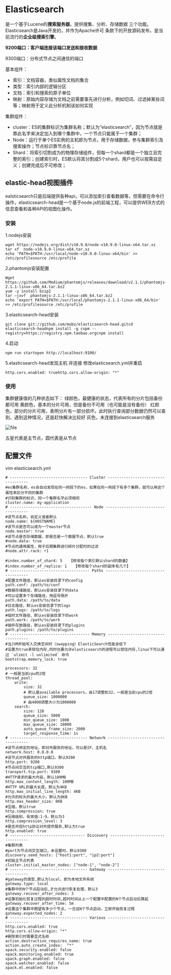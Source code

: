 # Elasticsearch

是一个基于Lucene的**搜索服务器**。提供搜集、分析、存储数据 三个功能。Elasticsearch是Java开发的，并作为Apache许可 条款下的开放源码发布，是当前流行的**企业级搜索引擎**。

**9200端口：客户端连接该端口发送和接收数据**

9300端口：分布式节点之间通信的端口

基本组件：

- 索引：文档容器，类似属性文档的集合
- 类型：索引内部的逻辑分区
- 文档：索引和搜索的原子单位
- 映射：原始内容存储为文档之前需要事先进行分析，例如切词、过滤掉某些词等；映射用于定义此分析机制该如何实现

集群组件：

- cluster：ES的集群标识为集群名称；默认为“elasticsearch”，因为节点就是靠此名字来决定加入到哪个集群中，一个节点只能属于一个集群；
- Node：运行于单个ES实例的主机即为节点，用于存储数据，参与集群索引及搜索操作；节点标识靠节点名；
- Shard：将索引切割成为的物理存储组件，但每一个shard都是一个独立且完整的索引；创建索引时，ES默认将其分割成5个shard，用户也可以按需自定义；创建完成后不可修改；

## elastic-head视图插件

ealsticsearch只是后端提供各种api，可以添加索引查看数据等，但需要在命令行操作，elasticsearch-head是一个基于node.js的前端工程，可以提供WEB方式的信息查看和各种API的视图化操作。

### 安装

1.nodejs安装

```shell
wget https://nodejs.org/dist/v10.9.0/node-v10.9.0-linux-x64.tar.xz
tar xf  node-v10.9.0-linux-x64.tar.xz
echo 'PATH=$PATH:/usr/local/node-v10.9.0-linux-x64/bin' >> /etc/profilesource /etc/profile
```

2.phantomjs安装配置

```shell
Wget https://github.com/Medium/phantomjs/releases/download/v2.1.1/phantomjs-2.1.1-linux-x86_64.tar.bz2
yum -y install bzip2
tar –jxvf  phantomjs-2.1.1-linux-x86_64.tar.bz2
echo 'export PATH=$PATH:/usr/local/phantomjs-2.1.1-linux-x86_64/bin' >> /etc/profilesource /etc/profile
```

3.elasticsearch-head安装

```shell
git clone git://github.com/mobz/elasticsearch-head.gitcd elasticsearch-headnpm install -g cnpm --registry=https://registry.npm.taobao.orgcnpm install
```

4.启动

```shell
npm run startopen http://localhost:9100/
```

5.elasticsearch-head发现主机 并连接
修改elasticsearch.yml并重启

```shell
http.cors.enabled: truehttp.cors.allow-origin: "*"
```

### 使用

集群健康值的几种状态如下：
绿颜色，最健康的状态，代表所有的分片包括备份都可用
黄颜色，基本的分片可用，但是备份不可用（也可能是没有备份）
红颜色，部分的分片可用，表明分片有一部分损坏。此时执行查询部分数据仍然可以查到，遇到这种情况，还是赶快解决比较好
灰色，未连接到elasticsearch服务

![file](https://gitee.com/c_honghui/picture/raw/master/img/20210429113116.png)

五星代表是主节点，圆代表是从节点

## 配置文件

vim elasticsearch.yml

```shell
# ---------------------------------- Cluster -----------------------------------
#es集群名称，es会自动发现在同一网段下的es，如果在同一网段下有多个集群，就可以用这个属性来区分不同的集群
#识别集群的标识，同一个集群名字必须相同
cluster.name: my-application
# ------------------------------------ Node ------------------------------------
#该节点名称，自定义或者默认
node.name: ${HOSTNAME}
#该节点是否可以成为一个master节点
node.master: true 
#该节点是否存储数据，即是否是一个数据节点，默认true
#node.data: true
#节点的通用属性，用于后期集群进行碎片分配时的过滤
#node.attr.rack: r1

#index.number_of_shard: 5   【修改每个索引默认shard的数量】
#index.number_of_replica: 1   【修改每个shard的副本有几个】
# ----------------------------------- Paths ------------------------------------
#配置文件路径，默认es安装目录下的config
path.conf: /path/to/conf
#数据存储路径，默认es安装目录下的data
#可以设置多个存储路径，用逗号隔开
path.data: /path/to/data
#日志路径，默认es安装目录下的logs
path.logs: /path/to/logs
#临时文件路径，默认es安装目录下的work
path.work: /path/to/work 
#插件存放路径，默认es安装目录下的plugins
path.plugins: /path/to/plugins 
# ----------------------------------- Memory -----------------------------------
#当JVM开始写入交换空间时（swapping）ElasticSearch性能会低下
#设置为true来锁住内存,同时也要允许elasticsearch的进程可以锁住内存,linux下可以通过 `ulimit -l unlimited` 命令 
bootstrap.memory_lock: true

processors: 32
# 一般是当前cpu的2倍
thread_pool:
    write:
        size: 32
        # 默认是available processors，由17调整到32，一般是当前cpu的2倍
        queue_size: 1000000
        # 由4000调整大小为1000000
    search:
        size: 128
        queue_size: 5000
        min_queue_size: 1000
        max_queue_size: 10000
        auto_queue_frame_size: 2000
        target_response_time: 1s
# ---------------------------------- Network -----------------------------------
#该节点绑定的地址，即对外服务的地址，可以是IP，主机名
network.host: 0.0.0.0
#该节点对外服务的http端口，默认9200
http.port: 9200
#节点间交互的tcp端口,默认9300
transport.tcp.port: 9300
#HTTP请求的最大内容，默认100MB
http.max_content_length: 100MB
#HTTP URL的最大长度，默认为4KB
http.max_initial_line_length: 4KB
#允许的标头的最大大小，默认为8KB
http.max_header_size: 8KB
#压缩，默认true
http.compression: true
#压缩级别，有效值:1-9，默认为3
http.compression_level: 3
#是否开启http协议对外提供服务,默认为true
http.enabled: true
# --------------------------------- Discovery ----------------------------------
#集群列表
#port为节点间交互端口，未设置时，默认9300
discovery.seed_hosts: ["host1:port", "ip2:port"]
#初始主节点列表
cluster.initial_master_nodes: ["node-1", "node-2"]
# ---------------------------------- Gateway -----------------------------------
#gateway的类型,默认为local，即为本地文件系统
gateway.type: local 
#集群中的N个节点启动后,才允许进行恢复处理，默认3
gateway.recover_after_nodes: 3
#设置初始化恢复过程的超时时间,超时时间从上一个配置中配置的N个节点启动后算起 
gateway.recover_after_time: 5m 
#设置这个集群中期望有多少个节点，一旦这N个节点启动，立即开始恢复过程
gateway.expected_nodes: 2
# ---------------------------------- Various -----------------------------------
http.cors.enabled: true
http.cors.allow-origin: "*"
#删除索引时需要显式名称
action.destructive_requires_name: true
action.auto_create_index:  "*"
xpack.security.enabled: false
xpack.monitoring.enabled: true
xpack.graph.enabled: false
xpack.watcher.enabled: false
xpack.ml.enabled: false
```

